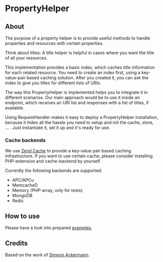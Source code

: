 # PropertyHelper

## About

The purpose of a property helper is to provide useful methods to handle properties and resources with certain properties.

Think about titles: A title helper is helpful in cases where you want the title of all your resources.

This implementation provides a basic index, which caches title information for each related resource. You need to create an index first, using a key-value-pair based caching solution. After you created it, you can ask the index to give you titles for different lists of URIs.

The way this PropertyHelper is implemented helps you to integrate it in different scenarios. Our main approach would be to use it inside an endpoint, which receives an URI list and responses with a list of titles, if available.

Using RequestHandler makes it easy to deploy a PropertyHelper installation, because it hides all the hassle you need to setup and init the cache, store, ... . Just instantiate it, set it up and it's ready for use.

### Cache backends

We use [Zend Cache](https://github.com/zendframework/zend-cache/) to provide a key-value pair based caching infrastructure. If you want to use certain cache, please consider installing PHP-extension and cache-backend by yourself.

Currently the following backends are supported:
* APC/APCu
* MemcacheD
* Memory (PHP-array, only for tests)
* MongoDB
* Redis

## How to use

Please have a look into prepared [examples](https://github.com/SaftIng/Saft.example/tree/master/PropertyHelper).

## Credits

Based on the work of [Simeon Ackermann](https://github.com/simeonackermann).
